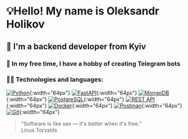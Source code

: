 # 💡Hello! My name is Oleksandr Holikov
## 🌱 I'm a backend developer from Kyiv 
### 🤖 In my free time, I have a hobby of creating Telegram bots 

### 👨‍💻 Technologies and languages:
[![Python](https://www.vectorlogo.zone/logos/python/python-icon.svg)](https://www.python.org/){:width="64px"}
[![FastAPI](https://icon.icepanel.io/Technology/svg/FastAPI.svg)](https://fastapi.tiangolo.com/){:width="64px"}
[![MongoDB](https://www.vectorlogo.zone/logos/mongodb/mongodb-icon.svg)](https://www.mongodb.com/){:width="64px"}
[![PostgreSQL](https://www.vectorlogo.zone/logos/postgresql/postgresql-icon.svg)](https://www.postgresql.org/){:width="64px"}
[![REST API](https://www.vectorlogo.zone/logos/json/json-icon.svg)](https://restfulapi.net/){:width="64px"}
[![Docker](https://www.vectorlogo.zone/logos/docker/docker-icon.svg)](https://www.docker.com/){:width="64px"}
[![Postman](https://www.vectorlogo.zone/logos/getpostman/getpostman-icon.svg)](https://www.postman.com/){:width="64px"}
[![Git](https://www.vectorlogo.zone/logos/git-scm/git-scm-icon.svg)](https://git-scm.com/){:width="64px"}

>"Software is like sex — it's better when it's free." <br/>
> Linus Torvalds
